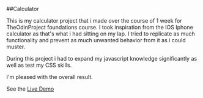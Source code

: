 ##Calculator

This is my calculator project that i made over the course of 1 week
for TheOdinProject foundations course.
I took inspiration from the IOS Iphone calculator as that's what i
had sitting on my lap.
I tried to replicate as much functionality and prevent as much unwanted behavior from it as i could muster.

During this project i had to expand my javascript knowledge significantly
as well as test my CSS skills.

I'm pleased with the overall result.

See the <a href="https://matt-998.github.io/Etch-a-Sketch/" target="_blank">Live Demo</a>
